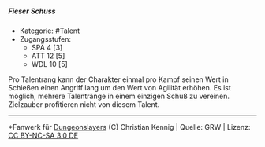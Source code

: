 <!---
Dies ist ein Fanwerk für DUNGEONSLAYERS (C) von Christian Kennig

Quellen:      [Dungeonslayers Grundregelwerk](https://dungeonslayers.net/download/Dungeonslayers4.pdf)
              [Talentbeschreibungen](https://www.f-space.de/ds4/tools-talentcards.html)
License:      [CC-BY-NC-SA 4.0](https://creativecommons.org/licenses/by-nc-sa/4.0/deed.de)
Richtlinien:  [Fanwerkrichtlinien](https://www.dungeonslayers.net/fanwerk-richtlinien/)
Autor:        Zauberlehrling
-->

  
##### Fieser Schuss  
- Kategorie: #Talent  
- Zugangsstufen:  
  - SPÄ 4 [3]  
  - ATT 12 [5]  
  - WDL 10 [5]  

Pro Talentrang kann der Charakter einmal pro Kampf seinen Wert in Schießen einen Angriff lang um den Wert von Agilität erhöhen. Es ist möglich, mehrere Talentränge in einem einzigen Schuß zu vereinen. Zielzauber profitieren nicht von diesem Talent.


___  
*Fanwerk für [Dungeonslayers](https://www.dungeonslayers.net/) (C) Christian Kennig | Quelle: GRW | Lizenz: [CC BY-NC-SA 3.0 DE](https://creativecommons.org/licenses/by-nc-sa/3.0/de/)  